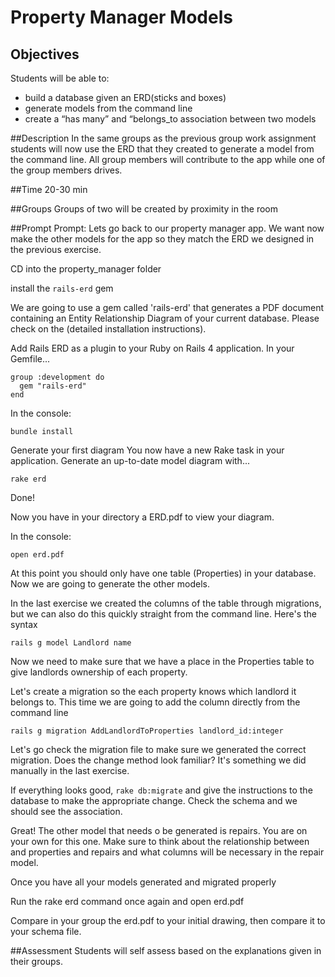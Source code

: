 # Property Manager Models
## Objectives
Students will be able to:
- build a database given an ERD(sticks and boxes)
- generate models from the command line
- create a “has many” and “belongs_to association between two models

##Description
In the same groups as the previous group work assignment students will now use the ERD that they created to generate a model from the command line. All group members will contribute to the app while one of the group members drives.

##Time
20-30 min

##Groups
Groups of two will be created by proximity in the room

##Prompt
Prompt:
Lets go back to our property manager app. We want now make the other models for the app so they match the ERD we designed in the previous exercise.

CD into the property_manager folder

install the `rails-erd` gem

We are going to use a gem called 'rails-erd' that generates a PDF document containing an Entity Relationship Diagram of your current database. Please check on the (detailed installation instructions).

Add Rails ERD as a plugin to your Ruby on Rails 4 application. In your Gemfile...

```
group :development do
  gem "rails-erd"
end
```

In the console:

`bundle install`

Generate your first diagram You now have a new Rake task in your application. Generate an up-to-date model diagram with...

`rake erd`

Done!

Now you have in your directory a ERD.pdf to view your diagram.

In the console:

`open erd.pdf`

At this point you should only have one table (Properties) in your database. Now we are going to generate the other models.

In the last exercise we created the columns of the table through migrations, but we can also do this quickly straight from the command line. Here's the syntax

`rails g model Landlord name`

Now we need to make sure that we have a place in the Properties table to give landlords ownership of each property.

Let's create a migration so the each property knows which landlord it belongs to. This time we are going to add the column directly from the command line

`rails g migration AddLandlordToProperties landlord_id:integer`

Let's go check the migration file to make sure we generated the correct migration. Does the change method look familiar? It's something we did manually in the last exercise.

If everything looks good, `rake db:migrate` and give the instructions to the database to make the appropriate change. Check the schema and we should see the association.

Great! The other model that needs o be generated is repairs. You are on your own for this one. Make sure to think about the relationship between and properties and repairs and what columns will be necessary in the repair model.

Once you have all your models generated and migrated properly

Run the rake erd command once again and open erd.pdf

Compare in your group the erd.pdf to your initial drawing, then compare it to your schema file.

##Assessment
Students will self assess based on the explanations given in their groups.
